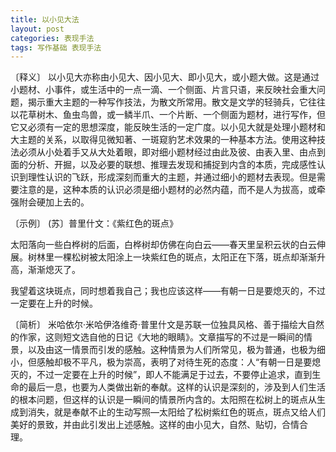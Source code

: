 ```yaml
---
title: 以小见大法
layout: post
categories: 表现手法
tags: 写作基础 表现手法
---
```


〔释义〕 以小见大亦称由小见大、因小见大、即小见大，或小题大做。这是通过小题材、小事件，或生活中的一点一滴、一个侧面、片言只语，来反映社会重大问题，揭示重大主题的一种写作技法，为散文所常用。散文是文学的轻骑兵，它往往以花草树木、鱼虫鸟兽，或一鳞半爪、一个片断、一个侧面为题材，进行写作，但它又必须有一定的思想深度，能反映生活的一定广度。以小见大就是处理小题材和大主题的关系，以取得见微知著、一斑窥豹艺术效果的一种基本方法。使用这种技法必须从小处着手又从大处着眼，即对细小题材经过由此及彼、由表入里、由点到面的分析、开掘，以及必要的联想、推理去发现和捕捉到内含的本质，完成感性认识到理性认识的飞跃，形成深刻而重大的主题，并通过细小的题材去表现。但是需要注意的是，这种本质的认识必须是细小题材的必然内蕴，而不是人为拔高，或牵强附会硬加上去的。

〔示例〕 (苏〕普里什文：《紫红色的斑点》

太阳落向一些白桦树的后面，白桦树却仿佛在向白云——春天里呈积云状的白云伸展。树林里一棵松树被太阳涂上一块紫红色的斑点，太阳正在下落，斑点却渐渐升高，渐渐熄灭了。

我望着这块斑点，同时想着我自己；我也应该这样——有朝一日是要熄灭的，不过一定要在上升的时候。

〔简析〕 米哈依尔·米哈伊洛维奇·普里什文是苏联一位独具风格、善于描绘大自然的作家，这则短文选自他的日记《大地的眼睛》。文章描写的不过是一瞬间的情景，以及由这一情景而引发的感触。这种情景为人们所常见，极为普通，也极为细小，但感触却极不平凡，极为崇高，表明了对待生死的态度：人“有朝一日是要熄灭的，不过一定要在上升的时候”，即人不能满足于过去，不要停止追求，直到生命的最后一息，也要为人类做出新的奉献。这样的认识是深刻的，涉及到人们生活的根本问题，但这样的认识是一瞬间的情景所内含的。太阳照在松树上的斑点从生成到消失，就是奉献不止的生动写照—太阳给了松树紫红色的斑点，斑点又给人们美好的景致，并由此引发出上述感触。这样的由小见大，自然、贴切，合情合理。 